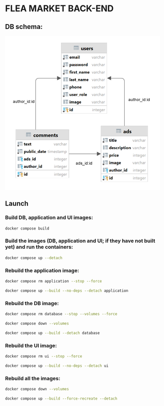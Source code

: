 # FLEA MARKET BACK-END

## DB schema:

![DB schema](/schema.png)

## Launch

### Build DB, application and UI images:
```bash
docker compose build
```

### Build the images (DB, application and UI; if they have not built yet) and run the containers:
```bash
docker compose up --detach
```

### Rebuild the application image:
```bash
docker compose rm application --stop --force
```
```bash
docker compose up --build --no-deps --detach application
```

### Rebuild the DB image:
```bash
docker compose rm database --stop --volumes --force
```
```bash
docker compose down --volumes
```
```bash
docker compose up --build --detach database
```

### Rebuild the UI image:
```bash
docker compose rm ui --stop --force
```
```bash
docker compose up --build --no-deps --detach ui
```

### Rebuild all the images:
```bash
docker compose down --volumes
```
```bash
docker compose up --build --force-recreate --detach
```
